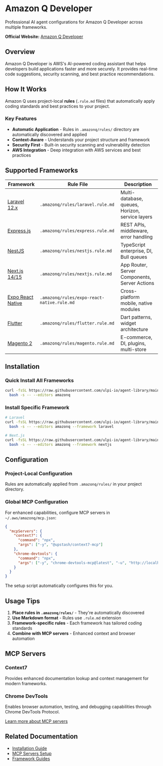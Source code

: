 # Amazon Q Developer

Professional AI agent configurations for Amazon Q Developer across multiple frameworks.

**Official Website:** [Amazon Q Developer](https://aws.amazon.com/q/developer/)

## Overview

Amazon Q Developer is AWS's AI-powered coding assistant that helps developers build applications faster and more securely. It provides real-time code suggestions, security scanning, and best practice recommendations.

## How It Works

Amazon Q uses project-local **rules** (`.rule.md` files) that automatically apply coding standards and best practices to your project.

### Key Features
- **Automatic Application** - Rules in `.amazonq/rules/` directory are automatically discovered and applied
- **Context-Aware** - Understands your project structure and framework
- **Security First** - Built-in security scanning and vulnerability detection
- **AWS Integration** - Deep integration with AWS services and best practices

## Supported Frameworks

| Framework | Rule File | Description |
|-----------|-----------|-------------|
| [Laravel 12.x](../frameworks/laravel.md) | `.amazonq/rules/laravel.rule.md` | Multi-database, queues, Horizon, service layers |
| [Express.js](../frameworks/express.md) | `.amazonq/rules/express.rule.md` | REST APIs, middleware, error handling |
| [NestJS](../frameworks/nestjs.md) | `.amazonq/rules/nestjs.rule.md` | TypeScript enterprise, DI, Bull queues |
| [Next.js 14/15](../frameworks/nextjs.md) | `.amazonq/rules/nextjs.rule.md` | App Router, Server Components, Server Actions |
| [Expo React Native](../frameworks/expo-react-native.md) | `.amazonq/rules/expo-react-native.rule.md` | Cross-platform mobile, native modules |
| [Flutter](../frameworks/flutter.md) | `.amazonq/rules/flutter.rule.md` | Dart patterns, widget architecture |
| [Magento 2](../frameworks/magento.md) | `.amazonq/rules/magento.rule.md` | E-commerce, DI, plugins, multi-store |

## Installation

### Quick Install All Frameworks
```bash
curl -fsSL https://raw.githubusercontent.com/ulpi-io/agent-library/main/.ulpi/tools/setup.sh | \
  bash -s -- --editors amazonq
```

### Install Specific Framework
```bash
# Laravel
curl -fsSL https://raw.githubusercontent.com/ulpi-io/agent-library/main/.ulpi/tools/setup.sh | \
  bash -s -- --editors amazonq --framework laravel

# Next.js
curl -fsSL https://raw.githubusercontent.com/ulpi-io/agent-library/main/.ulpi/tools/setup.sh | \
  bash -s -- --editors amazonq --framework nextjs
```

## Configuration

### Project-Local Configuration
Rules are automatically applied from `.amazonq/rules/` in your project directory.

### Global MCP Configuration
For enhanced capabilities, configure MCP servers in `~/.aws/amazonq/mcp.json`:

```json
{
  "mcpServers": {
    "context7": {
      "command": "npx",
      "args": ["-y", "@upstash/context7-mcp"]
    },
    "chrome-devtools": {
      "command": "npx",
      "args": ["-y", "chrome-devtools-mcp@latest", "-u", "http://localhost:9222"]
    }
  }
}
```

The setup script automatically configures this for you.

## Usage Tips

1. **Place rules in `.amazonq/rules/`** - They're automatically discovered
2. **Use Markdown format** - Rules use `.rule.md` extension
3. **Framework-specific rules** - Each framework has tailored coding standards
4. **Combine with MCP servers** - Enhanced context and browser automation

## MCP Servers

### Context7
Provides enhanced documentation lookup and context management for modern frameworks.

### Chrome DevTools
Enables browser automation, testing, and debugging capabilities through Chrome DevTools Protocol.

[Learn more about MCP servers](./mcp-servers.md)

## Related Documentation

- [Installation Guide](../../README.md#quick-start)
- [MCP Servers Setup](./mcp-servers.md)
- [Framework Guides](../frameworks/)
